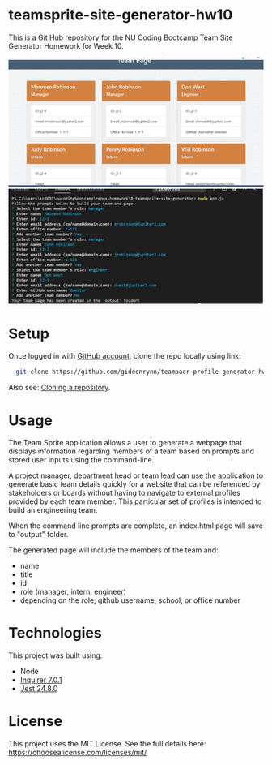 # teamsprite-site-generator-hw10
This is a Git Hub repository for the NU Coding Bootcamp Team Site Generator Homework for Week 10.

![output page screenshot](/assets/images/teamsprite.jpg)
![prompts screenshot](/assets/images/teamsprite2.jpg)

# Setup

Once logged in with [GitHub account](https://github.login/), clone the repo locally using link:

```sh
  git clone https://github.com/gideonrynn/teampacr-profile-generator-hw7.git
```

Also see: [Cloning a repository](https://help.github.com/en/github/creating-cloning-and-archiving-repositories/cloning-a-repository).


# Usage

The Team Sprite application allows a user to generate a webpage that displays information regarding members of a team based on prompts and stored user inputs using the command-line.

A project manager, department head or team lead can use the application to generate basic team details quickly for a website that can be referenced by stakeholders or boards without having to navigate to external profiles provided by each team member. This particular set of profiles is intended to build an engineering team.

When the command line prompts are complete, an index.html page will save to "output" folder.

The generated page will include the members of the team and:
- name
- title
- id
- role (manager, intern, engineer)
- depending on the role, github username, school, or office number

# Technologies

This project was built using:

  - Node
  - [Inquirer 7.0.1](https://www.npmjs.com/package/inquirer)
  - [Jest 24.8.0](https://www.npmjs.com/package/jest)


# License

This project uses the MIT License. See the full details here: https://choosealicense.com/licenses/mit/ 
